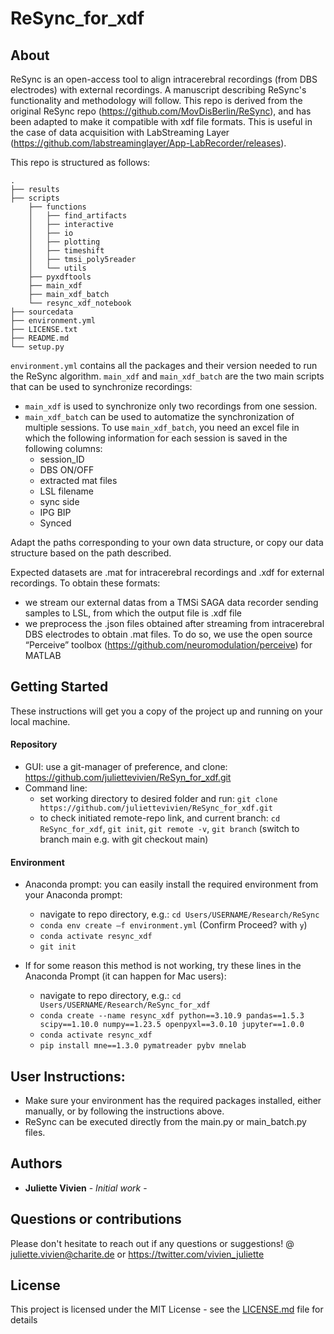 # ReSync_for_xdf

## About
ReSync is an open-access tool to align intracerebral recordings (from DBS electrodes) with external recordings. A manuscript describing ReSync's functionality and methodology will follow. This repo is derived from the original ReSync repo (https://github.com/MovDisBerlin/ReSync), and has been adapted to make it compatible with xdf file formats. This is useful in the case of data acquisition with LabStreaming Layer (https://github.com/labstreaminglayer/App-LabRecorder/releases). 

This repo is structured as follows: 

```
.
├── results
├── scripts
    ├── functions
    │   ├── find_artifacts
    │   ├── interactive
    │   ├── io
    │   ├── plotting
    │   ├── timeshift
    │   ├── tmsi_poly5reader
    │   └── utils
    ├── pyxdftools
    ├── main_xdf
    ├── main_xdf_batch
    └── resync_xdf_notebook
├── sourcedata
├── environment.yml
├── LICENSE.txt
├── README.md
└── setup.py
```

```environment.yml``` contains all the packages and their version needed to run the ReSync algorithm.
```main_xdf``` and ```main_xdf_batch``` are the two main scripts that can be used to synchronize recordings:
* ```main_xdf``` is used to synchronize only two recordings from one session.
* ```main_xdf_batch``` can be used to automatize the synchronization of multiple sessions. To use ```main_xdf_batch```, you need an excel file in which the following information for each session is saved in the following columns:
    - session_ID
    - DBS ON/OFF
    - extracted mat files
    - LSL filename
    - sync side
    - IPG BIP
    - Synced

Adapt the paths corresponding to your own data structure, or copy our data structure based on the path described.


Expected datasets are .mat for intracerebral recordings and .xdf for external recordings. 
To obtain these formats:
* we stream our external datas from a TMSi SAGA data recorder sending samples to LSL, from which the output file is .xdf file
* we preprocess the .json files obtained after streaming from intracerebral DBS electrodes to obtain .mat files. To do so, we use the open source “Perceive” toolbox (https://github.com/neuromodulation/perceive) for MATLAB


## Getting Started

These instructions will get you a copy of the project up and running on your local machine. 

#### Repository
* GUI: use a git-manager of preference, and clone: https://github.com/juliettevivien/ReSyn_for_xdf.git
* Command line:
    - set working directory to desired folder and run: ```git clone https://github.com/juliettevivien/ReSync_for_xdf.git```
    - to check initiated remote-repo link, and current branch: ```cd ReSync_for_xdf```, ```git init```, ```git remote -v```, ```git branch``` (switch to branch main e.g. with git checkout main)

#### Environment
* Anaconda prompt: you can easily install the required environment from your Anaconda prompt:
    - navigate to repo directory, e.g.: ```cd Users/USERNAME/Research/ReSync```
    - ```conda env create –f environment.yml``` (Confirm Proceed? with ```y```)
    - ```conda activate resync_xdf```
    - ```git init```
 
* If for some reason this method is not working, try these lines in the Anaconda Prompt (it can happen for Mac users):
    - navigate to repo directory, e.g.: ```cd Users/USERNAME/Research/ReSync_for_xdf```
    - ```conda create --name resync_xdf python==3.10.9 pandas==1.5.3 scipy==1.10.0 numpy==1.23.5 openpyxl==3.0.10 jupyter==1.0.0```
    - ```conda activate resync_xdf```
    - ```pip install mne==1.3.0 pymatreader pybv mnelab```


## User Instructions:

* Make sure your environment has the required packages installed, either manually, or by following the instructions above.
* ReSync can be executed directly from the main.py or main_batch.py files.


## Authors

* **Juliette Vivien** - *Initial work* -

## Questions or contributions
Please don't hesitate to reach out if any questions or suggestions! @ juliette.vivien@charite.de  or https://twitter.com/vivien_juliette


## License

This project is licensed under the MIT License - see the [LICENSE.md](LICENSE.md) file for details

